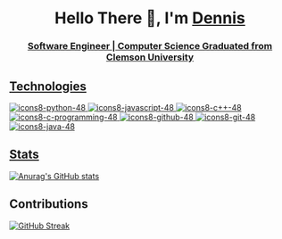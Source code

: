 <h1 align="center">Hello There 👋, I'm <a href="https://dennishuynh.app/">Dennis</ a></h1>
<h3 align="center">Software Engineer | Computer Science Graduated from Clemson University</h3>

## Technologies
![icons8-python-48](https://user-images.githubusercontent.com/71684849/164881581-764659d0-2bb2-492e-8505-72db1bfb4a0d.png)
![icons8-javascript-48](https://user-images.githubusercontent.com/71684849/164881541-bb1d7b6a-aa4f-457a-9770-bdc2348280b4.png) 
![icons8-c++-48](https://user-images.githubusercontent.com/71684849/164881073-ae71da57-1f6c-4eb1-b3e5-aea9e9ba235a.png) ![icons8-c-programming-48](https://user-images.githubusercontent.com/71684849/164881255-8ab4ee54-17c7-4f5c-8b8b-0ee45ad5a9c6.png) ![icons8-github-48](https://user-images.githubusercontent.com/71684849/164879740-32bba931-513d-4ee8-8c00-692c060e1bd1.png) ![icons8-git-48](https://user-images.githubusercontent.com/71684849/164881315-ec616de3-265e-4341-9ed0-6f8187de8b34.png) ![icons8-java-48](https://user-images.githubusercontent.com/71684849/164881500-d869d0ea-bc64-43f1-8ad2-b2fb995fe404.png)

## Stats
[![Anurag's GitHub stats](https://github-readme-stats.vercel.app/api?username=ddhuynh5&show_icons=true&theme=dracula&hide_border=true)](https://github.com/anuraghazra/github-readme-stats)

## Contributions
[![GitHub Streak](https://github-readme-streak-stats.herokuapp.com?user=ddhuynh5&theme=dracula&hide_border=true&date_format=M%20j%5B%2C%20Y%5D)](https://git.io/streak-stats)
